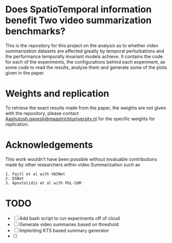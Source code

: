 # Does SpatioTemporal information benefit Two video summarization benchmarks?

This is the repository for this project on the analysis as to whether video summarization datasets are affected greatly by temporal perturbations and the performance temporally invariant models achieve. It contains the code for each of the experiments, the configurations behind each experiment, as some code to read the results, analyse them and generate some of the plots given in the paper.

# Weights and replication

To retrieve the exact results made from the paper, the weights are not given with the repository, please contact Aashutosh.ganesh@maastrichtuniversity.nl for the specific weights for replication. 
# Acknowledgements

This work wouldn't have been possible without invaluable contributions made by other researchers within video Summarization such as

    1. Fajtl et al with VASNet
    2. DSNet
    3. Apostolidis et al with PGL-SUM


# TODO

- [ ] Add bash script to run experiments off of cloud 
- [ ] Generate video summaries based on threshold
- [ ] Implenting KTS based summary generator
- [ ] 